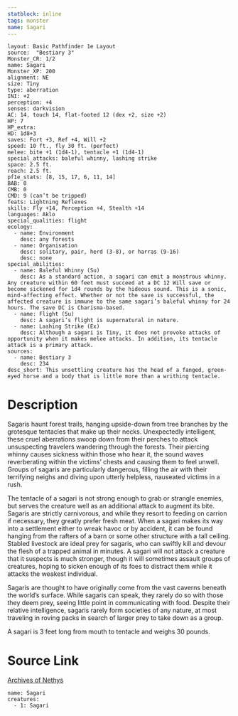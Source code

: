 ```yaml
---
statblock: inline
tags: monster
name: Sagari
---
```

```statblock
layout: Basic Pathfinder 1e Layout
source:  "Bestiary 3"
Monster_CR: 1/2
name: Sagari
Monster_XP: 200
alignment: NE
size: Tiny
type: aberration
INI: +2
perception: +4
senses: darkvision
AC: 14, touch 14, flat-footed 12 (dex +2, size +2)
HP: 7
HP_extra: 
HD: 1d8+3
saves: Fort +3, Ref +4, Will +2
speed: 10 ft., fly 30 ft. (perfect)
melee: bite +1 (1d4-1), tentacle +1 (1d4-1)
special_attacks: baleful whinny, lashing strike
space: 2.5 ft.
reach: 2.5 ft.
pf1e_stats: [8, 15, 17, 6, 11, 14]
BAB: 0
CMB: 0
CMD: 9 (can’t be tripped)
feats: Lightning Reflexes
skills: Fly +14, Perception +4, Stealth +14
languages: Aklo
special_qualities: flight
ecology:
  - name: Environment
    desc: any forests
  - name: Organisation
    desc: solitary, pair, herd (3-8), or harras (9-16)
    desc: none
special_abilities:
  - name: Baleful Whinny (Su)
    desc: As a standard action, a sagari can emit a monstrous whinny. Any creature within 60 feet must succeed at a DC 12 Will save or become sickened for 1d4 rounds by the hideous sound. This is a sonic, mind-affecting effect. Whether or not the save is successful, the affected creature is immune to the same sagari’s baleful whinny for 24 hours. The save DC is Charisma-based.
  - name: Flight (Su)
    desc: A sagari’s flight is supernatural in nature.
  - name: Lashing Strike (Ex)
    desc: Although a sagari is Tiny, it does not provoke attacks of opportunity when it makes melee attacks. In addition, its tentacle attack is a primary attack.
sources:
  - name: Bestiary 3
    desc: 234
desc_short: This unsettling creature has the head of a fanged, green-eyed horse and a body that is little more than a writhing tentacle.
```
# Description
Sagaris haunt forest trails, hanging upside-down from tree branches by the grotesque tentacles that make up their necks. Unexpectedly intelligent, these cruel aberrations swoop down from their perches to attack unsuspecting travelers wandering through the forests. Their piercing whinny causes sickness within those who hear it, the sound waves reverberating within the victims’ chests and causing them to feel unwell. Groups of sagaris are particularly dangerous, filling the air with their terrifying neighs and diving upon utterly helpless, nauseated victims in a rush.

The tentacle of a sagari is not strong enough to grab or strangle enemies, but serves the creature well as an additional attack to augment its bite. Sagaris are strictly carnivorous, and while they resort to feeding on carrion if necessary, they greatly prefer fresh meat. When a sagari makes its way into a settlement either to wreak havoc or by accident, it can be found hanging from the rafters of a barn or some other structure with a tall ceiling. Stabled livestock are ideal prey for sagaris, who can swiftly kill and devour the flesh of a trapped animal in minutes. A sagari will not attack a creature that it suspects is much stronger, though it will sometimes assault groups of creatures, hoping to sicken enough of its foes to distract them while it attacks the weakest individual.

Sagaris are thought to have originally come from the vast caverns beneath the world’s surface. While sagaris can speak, they rarely do so with those they deem prey, seeing little point in communicating with food. Despite their relative intelligence, sagaris rarely form societies of any nature, at most traveling in roving packs in search of larger prey to take down as a group.

A sagari is 3 feet long from mouth to tentacle and weighs 30 pounds.
# Source Link
[Archives of Nethys](https://aonprd.com/MonsterDisplay.aspx?ItemName=Sagari)
```encounter-table
name: Sagari
creatures:
  - 1: Sagari
```

